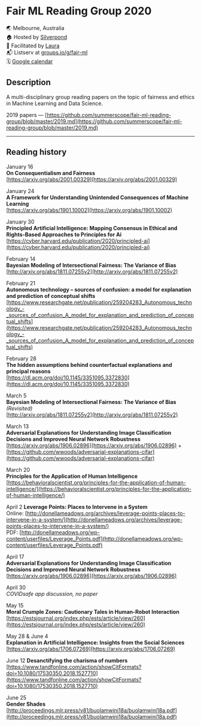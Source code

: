 # Fair ML Reading Group 2020
🌏 Melbourne, Australia  
🏠 Hosted by [Silverpond](https://silverpond.com.au/)  
🤖 Facilitated by [Laura](https://twitter.com/summerscope)  
📬 Listserv at [groups.io/g/fair-ml](https://groups.io/g/fair-ml)  
🗓 [Google calendar](https://calendar.google.com/calendar?cid=MWVxa29iam90NHB0YXMzNjQxZXRvN2lkZjhAZ3JvdXAuY2FsZW5kYXIuZ29vZ2xlLmNvbQ)
 
## Description
A multi-disciplinary group reading papers on the topic of fairness and ethics in Machine Learning and Data Science. 

2019 papers — [https://github.com/summerscope/fair-ml-reading-group/blob/master/2019.md](https://github.com/summerscope/fair-ml-reading-group/blob/master/2019.md)

---
## Reading history

January 16  
**On Consequentialism and Fairness**  
[https://arxiv.org/abs/2001.00329](https://arxiv.org/abs/2001.00329)  
  
January 24  
**A Framework for Understanding Unintended Consequences of Machine Learning**  
[https://arxiv.org/abs/1901.10002](https://arxiv.org/abs/1901.10002)  
  
January 30  
**Principled Artificial Intelligence: Mapping Consensus in Ethical and Rights-Based Approaches to Principles for Ai**  
[https://cyber.harvard.edu/publication/2020/principled-ai](https://cyber.harvard.edu/publication/2020/principled-ai)  
  
February 14  
**Bayesian Modeling of Intersectional Fairness: The Variance of Bias**  
[http://arxiv.org/abs/1811.07255v2](http://arxiv.org/abs/1811.07255v2)

February 21  
**Autonomous technology – sources of confusion: a model for explanation and prediction of conceptual shifts**  
[https://www.researchgate.net/publication/259204283_Autonomous_technology_-_sources_of_confusion_A_model_for_explanation_and_prediction_of_conceptual_shifts](https://www.researchgate.net/publication/259204283_Autonomous_technology_-_sources_of_confusion_A_model_for_explanation_and_prediction_of_conceptual_shifts)  

February 28  
**The hidden assumptions behind counterfactual explanations and principal reasons**  
[https://dl.acm.org/doi/10.1145/3351095.3372830](https://dl.acm.org/doi/10.1145/3351095.3372830)  

March 5  
**Bayesian Modeling of Intersectional Fairness: The Variance of Bias**  _(Revisited)_  
[http://arxiv.org/abs/1811.07255v2](http://arxiv.org/abs/1811.07255v2) 

March 13  
**Adversarial Explanations for Understanding Image Classification Decisions and Improved Neural Network Robustness**
[https://arxiv.org/abs/1906.02896](https://arxiv.org/abs/1906.02896) + [https://github.com/wwoods/adversarial-explanations-cifar](https://github.com/wwoods/adversarial-explanations-cifar)   

March 20  
**Principles for the Application of Human Intelligence**  
[https://behavioralscientist.org/principles-for-the-application-of-human-intelligence/](https://behavioralscientist.org/principles-for-the-application-of-human-intelligence/)
  
April 2 
**Leverage Points: Places to Intervene in a System**  
Online: [http://donellameadows.org/archives/leverage-points-places-to-intervene-in-a-system/](http://donellameadows.org/archives/leverage-points-places-to-intervene-in-a-system/)  
PDF: [http://donellameadows.org/wp-content/userfiles/Leverage_Points.pdf](http://donellameadows.org/wp-content/userfiles/Leverage_Points.pdf) 
  
April 17  
**Adversarial Explanations for Understanding Image Classification Decisions and Improved Neural Network Robustness**    
[https://arxiv.org/abs/1906.02896](https://arxiv.org/abs/1906.02896)  

April 30  
_COVIDsafe app discussion, no paper_

May 15  
**Moral Crumple Zones: Cautionary Tales in Human-Robot Interaction**  
[https://estsjournal.org/index.php/ests/article/view/260](https://estsjournal.org/index.php/ests/article/view/260)

May 28 & June 4    
**Explanation in Artificial Intelligence: Insights from the Social Sciences**  
[https://arxiv.org/abs/1706.07269](https://arxiv.org/abs/1706.07269)

June 12 
**Desanctifying the charisma of numbers**  
[https://www.tandfonline.com/action/showCitFormats?doi=10.1080/17530350.2018.1527710](https://www.tandfonline.com/action/showCitFormats?doi=10.1080/17530350.2018.1527710)

June 25  
**Gender Shades**  
[http://proceedings.mlr.press/v81/buolamwini18a/buolamwini18a.pdf](http://proceedings.mlr.press/v81/buolamwini18a/buolamwini18a.pdf)
